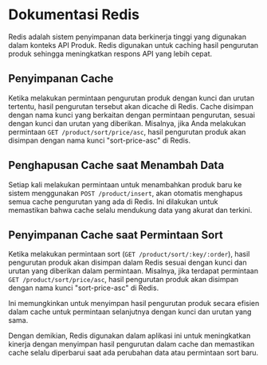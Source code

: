 # Dokumentasi Redis

Redis adalah sistem penyimpanan data berkinerja tinggi yang digunakan dalam konteks API Produk. Redis digunakan untuk caching hasil pengurutan produk sehingga meningkatkan respons API yang lebih cepat.

## Penyimpanan Cache

Ketika melakukan permintaan pengurutan produk dengan kunci dan urutan tertentu, hasil pengurutan tersebut akan dicache di Redis. Cache disimpan dengan nama kunci yang berkaitan dengan permintaan pengurutan, 
sesuai dengan kunci dan urutan yang diberikan. Misalnya, jika Anda melakukan permintaan `GET /product/sort/price/asc`, hasil pengurutan produk akan disimpan dengan nama kunci "sort-price-asc" di Redis.

## Penghapusan Cache saat Menambah Data

Setiap kali melakukan permintaan untuk menambahkan produk baru ke sistem menggunakan `POST /product/insert`, akan otomatis menghapus semua cache pengurutan yang ada di Redis. 
Ini dilakukan untuk memastikan bahwa cache selalu mendukung data yang akurat dan terkini.

## Penyimpanan Cache saat Permintaan Sort

Ketika melakukan permintaan sort (`GET /product/sort/:key/:order`), hasil pengurutan produk akan disimpan dalam Redis sesuai dengan kunci dan urutan yang diberikan dalam permintaan. 
Misalnya, jika terdapat permintaan `GET /product/sort/price/asc`, hasil pengurutan produk akan disimpan dengan nama kunci "sort-price-asc" di Redis.

Ini memungkinkan untuk menyimpan hasil pengurutan produk secara efisien dalam cache untuk permintaan selanjutnya dengan kunci dan urutan yang sama.

Dengan demikian, Redis digunakan dalam aplikasi ini untuk meningkatkan kinerja dengan menyimpan hasil pengurutan dalam cache dan memastikan cache selalu diperbarui saat ada perubahan data atau permintaan sort baru.
